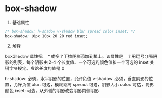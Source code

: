 # box-shadow

1. 基础属性

```css
/* box-shadow: h-shadow v-shadow blur spread color inset; */
box-shadow: 10px 10px 20 20 red inset;
```
2. 解释

boxShadow 属性把一个或多个下拉阴影添加到框上。该属性是一个用逗号分隔阴影的列表，每个阴影由 2-4 个长度值、一个可选的颜色值和一个可选的 inset 关键字来规定。省略长度的值是 0

h-shadow: 必须，水平阴影的位置，允许负值
v-shadow: 必须，垂直阴影的位置，允许负值
blur: 可选，模糊距离
spread: 可选，阴影大小
color: 可选，阴影颜色
inset: 可选，从外侧的阴影改变阴影内侧阴影